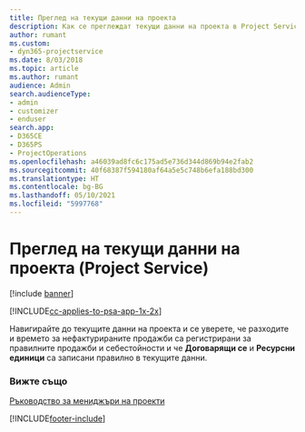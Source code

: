 ```yaml
---
title: Преглед на текущи данни на проекта
description: Как се преглеждат текущи данни на проекта в Project Service
author: rumant
ms.custom:
- dyn365-projectservice
ms.date: 8/03/2018
ms.topic: article
ms.author: rumant
audience: Admin
search.audienceType:
- admin
- customizer
- enduser
search.app:
- D365CE
- D365PS
- ProjectOperations
ms.openlocfilehash: a46039ad8fc6c175ad5e736d344d869b94e2fab2
ms.sourcegitcommit: 40f68387f594180af64a5e5c748b6efa188bd300
ms.translationtype: HT
ms.contentlocale: bg-BG
ms.lasthandoff: 05/10/2021
ms.locfileid: "5997768"
---
```

# <a name="review-project-actuals-project-service"></a>Преглед на текущи данни на проекта (Project Service)

[!include [banner](../includes/psa-now-project-operations.md)]

[!INCLUDE[cc-applies-to-psa-app-1x-2x](../includes/cc-applies-to-psa-app-1x-2x.md)]

Навигирайте до текущите данни на проекта и се уверете, че разходите и времето за нефактурираните продажби са регистрирани за правилните продажби и себестойности и че **Договарящи се** и **Ресурсни единици** са записани правилно в текущите данни.  
  
### <a name="see-also"></a>Вижте също  
 [Ръководство за мениджъри на проекти](../psa/project-manager-guide.md)


[!INCLUDE[footer-include](../includes/footer-banner.md)]